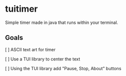 # tuitimer
Simple timer made in java that runs within your terminal.

## Goals
[ ] ASCII text art for timer

[ ] Use a TUI library to center the text

[ ] Using the TUI library add "Pause, Stop, About" buttons
